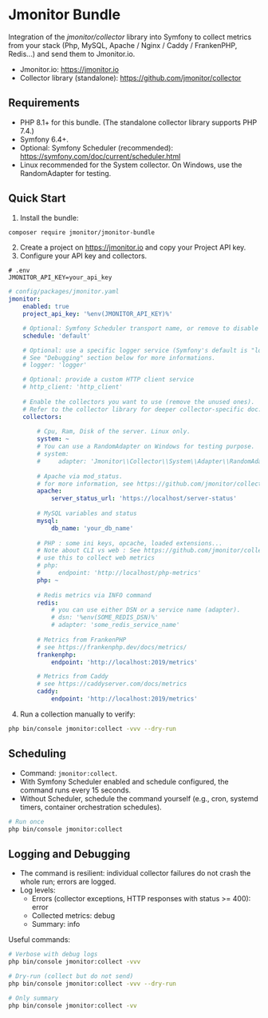 # Jmonitor Bundle

Integration of the *jmonitor/collector* library into Symfony to collect metrics from your stack (Php, MySQL, Apache / Nginx / Caddy / FrankenPHP, Redis...) and send them to Jmonitor.io.

- Jmonitor.io: https://jmonitor.io
- Collector library (standalone): https://github.com/jmonitor/collector

## Requirements
- PHP 8.1+ for this bundle. (The standalone collector library supports PHP 7.4.)
- Symfony 6.4+.
- Optional: Symfony Scheduler (recommended): https://symfony.com/doc/current/scheduler.html 
- Linux recommended for the System collector. On Windows, use the RandomAdapter for testing.

## Quick Start

1) Install the bundle:

```bash
composer require jmonitor/jmonitor-bundle
```

2) Create a project on https://jmonitor.io and copy your Project API key.
3) Configure your API key and collectors.


```dotenv
# .env
JMONITOR_API_KEY=your_api_key
```

```yaml
# config/packages/jmonitor.yaml
jmonitor:
    enabled: true
    project_api_key: '%env(JMONITOR_API_KEY)%'

    # Optional: Symfony Scheduler transport name, or remove to disable scheduling.
    schedule: 'default'

    # Optional: use a specific logger service (Symfony's default is "logger").
    # See "Debugging" section below for more informations.
    # logger: 'logger'

    # Optional: provide a custom HTTP client service
    # http_client: 'http_client'
    
    # Enable the collectors you want to use (remove the unused ones).
    # Refer to the collector library for deeper collector-specific doc: https://github.com/jmonitor/collector
    collectors:
        
        # Cpu, Ram, Disk of the server. Linux only.
        system: ~
        # You can use a RandomAdapter on Windows for testing purpose.
        # system:
        #     adapter: 'Jmonitor\\Collector\\System\\Adapter\\RandomAdapter'
        
        # Apache via mod_status.
        # for more information, see https://github.com/jmonitor/collector?tab=readme-ov-file#apache
        apache:
            server_status_url: 'https://localhost/server-status'  
        
        # MySQL variables and status
        mysql:
            db_name: 'your_db_name'
            
        # PHP : some ini keys, opcache, loaded extensions... 
        # Note about CLI vs web : See https://github.com/jmonitor/collector?tab=readme-ov-file#php
        # use this to collect web metrics
        # php: 
        #     endpoint: 'http://localhost/php-metrics'
        php: ~
        
        # Redis metrics via INFO command
        redis:
            # you can use either DSN or a service name (adapter). 
            # dsn: '%env(SOME_REDIS_DSN)%'
            # adapter: 'some_redis_service_name'
            
        # Metrics from FrankenPHP
        # see https://frankenphp.dev/docs/metrics/ 
        frankenphp:
            endpoint: 'http://localhost:2019/metrics'

        # Metrics from Caddy
        # see https://caddyserver.com/docs/metrics
        caddy:
            endpoint: 'http://localhost:2019/metrics'
```
4) Run a collection manually to verify:
```bash
php bin/console jmonitor:collect -vvv --dry-run
```

## Scheduling

- Command: `jmonitor:collect`.
- With Symfony Scheduler enabled and schedule configured, the command runs every 15 seconds.
- Without Scheduler, schedule the command yourself (e.g., cron, systemd timers, container orchestration schedules).

```bash
# Run once
php bin/console jmonitor:collect
```

## Logging and Debugging
- The command is resilient: individual collector failures do not crash the whole run; errors are logged.
- Log levels:
    - Errors (collector exceptions, HTTP responses with status >= 400): error
    - Collected metrics: debug
    - Summary: info

Useful commands:
```bash
# Verbose with debug logs
php bin/console jmonitor:collect -vvv

# Dry-run (collect but do not send)
php bin/console jmonitor:collect -vvv --dry-run

# Only summary
php bin/console jmonitor:collect -vv
```
